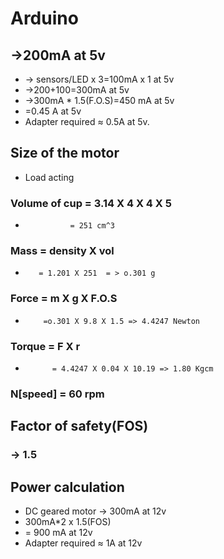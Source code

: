 # Arduino

## ->200mA at 5v
*  -> sensors/LED x 3=100mA x 1 at 5v
* ->200+100=300mA at 5v
* ->300mA * 1.5(F.O.S)=450 mA at 5v
* =0.45 A at 5v
* Adapter required ≈ 0.5A at 5v.


## Size of the motor

*  Load acting
###  Volume of cup = 3.14 X 4 X 4 X 5
*               = 251 cm^3
### Mass = density X vol
*        = 1.201 X 251  = > o.301 g
### Force = m X g X F.O.S
*         =o.301 X 9.8 X 1.5 => 4.4247 Newton
 ### Torque = F X r
*           = 4.4247 X 0.04 X 10.19 => 1.80 Kgcm
### N[speed] = 60 rpm

##  Factor of safety(FOS)
###  ->  1.5

## Power calculation 
* DC geared motor -> 300mA at 12v
* 300mA*2 x 1.5(FOS) 
* = 900 mA at 12v
*  Adapter required ≈ 1A at 12v
